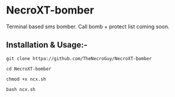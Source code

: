 # NecroXT-bomber

Terminal based sms bomber. Call bomb + protect list coming soon.

## Installation & Usage:-
`git clone httpa://github.com/TheNecroGuy/NecroXT-bomber`

`cd NecroXT-bomber`

`chmod +x ncx.sh`

`bash ncx.sh`
